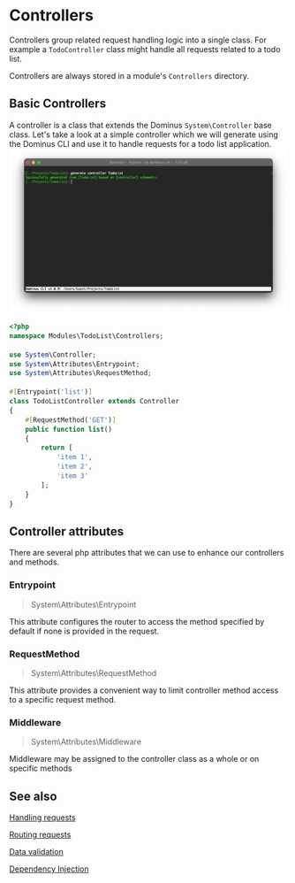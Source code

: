 # Controllers

Controllers group related request handling logic into a single class. For example a `TodoController` class might handle all requests related to a todo list. 

Controllers are always stored in a module's `Controllers` directory.

## Basic Controllers

A controller is a class that extends the Dominus `System\Controller` base class.
Let's take a look at a simple controller which we will generate using the Dominus CLI and use it to handle requests for a todo list application.
![Dominus CLI](img/cli-generate-controller-1.png "Dominus CLI")

``` php
<?php
namespace Modules\TodoList\Controllers;

use System\Controller;
use System\Attributes\Entrypoint;
use System\Attributes\RequestMethod;

#[Entrypoint('list')]
class TodoListController extends Controller
{
    #[RequestMethod('GET')]
    public function list()
    {
        return [
            'item 1',
            'item 2',
            'item 3'
        ];
    }
}
```

## Controller attributes
There are several php attributes that we can use to enhance our controllers and methods.

### Entrypoint
> System\Attributes\Entrypoint

This attribute configures the router to access the method specified by default if none is provided in the request.

### RequestMethod
> System\Attributes\RequestMethod

This attribute provides a convenient way to limit controller method access to a specific request method.

### Middleware
> System\Attributes\Middleware

Middleware may be assigned to the controller class as a whole or on specific methods

## See also

[Handling requests](request.md)

[Routing requests](routing.md)

[Data validation](validation.md)

[Dependency Injection](dependency%20injection.md)
